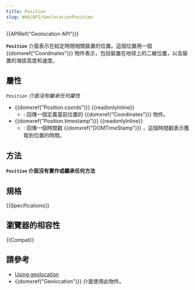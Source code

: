 ```yaml
---
title: Position
slug: Web/API/GeolocationPosition
---
```


{{APIRef("Geolocation API")}}

**`Position`** 介面表示在給定時間相關裝置的位置。這個位置用一個 {{domxref("Coordinates")}} 物件表示，包括裝置在地球上的二維位置，以及裝置的海拔高度和速度。

## 屬性

_`Position` 介面沒有繼承任何屬性_

- {{domxref("Position.coords")}} {{readonlyInline}}
  - : 回傳一個定義當前位置的 {{domxref("Coordinates")}} 物件。
- {{domxref("Position.timestamp")}} {{readonlyInline}}
  - : 回傳一個時間戳 {{domxref("DOMTimeStamp")}} ，這個時間戳表示獲取到位置的時間。

## 方法

**`Position` 介面沒有實作或繼承任何方法**

## 規格

{{Specifications}}

## 瀏覽器的相容性

{{Compat}}

## 請參考

- [Using geolocation](/zh-TW/docs/WebAPI/Using_geolocation)
- {{domxref("Geolocation")}} 介面使用此物件。
